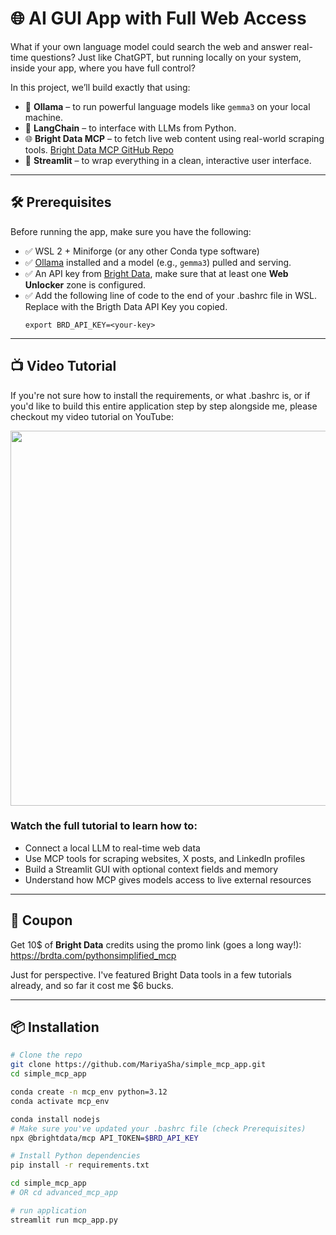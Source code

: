 # 🌐 AI GUI App with Full Web Access

What if your own language model could search the web and answer real-time questions? Just like ChatGPT, but running locally on your system, inside your app, where you have full control? 

In this project, we’ll build exactly that using:

- 🧠 **Ollama** – to run powerful language models like `gemma3` on your local machine.
- 🔗 **LangChain** – to interface with LLMs from Python.
- 🌐 **Bright Data MCP** – to fetch live web content using real-world scraping tools. [Bright Data MCP GitHub Repo](https://github.com/brightdata/brightdata-mcp)
- 🎨 **Streamlit** – to wrap everything in a clean, interactive user interface.

---

## 🛠️ Prerequisites

Before running the app, make sure you have the following:

- ✅ WSL 2 + Miniforge (or any other Conda type software)
- ✅ [Ollama](https://ollama.com) installed and a model (e.g., `gemma3`) pulled and serving.
- ✅ An API key from [Bright Data](https://brdta.com/pythonsimplified_mcp), make sure that at least one **Web Unlocker** zone is configured. 
- ✅ Add the following line of code to the end of your .bashrc file in WSL. Replace <your-key> with the Brigth Data API Key you copied.
    ```
    export BRD_API_KEY=<your-key>
    ```
---

## 📺 Video Tutorial

If you're not sure how to install the requirements, or what .bashrc is, or if you'd like to build this entire application step by step alongside me, please checkout my video tutorial on YouTube:

<a href="https://youtu.be/CBVVMhvvbHM"><img src="https://github.com/user-attachments/assets/04bfeed3-c77d-4a11-98dc-dec1aa9449ee" width=600px></a>

### Watch the full tutorial to learn how to:

- Connect a local LLM to real-time web data
- Use MCP tools for scraping websites, X posts, and LinkedIn profiles
- Build a Streamlit GUI with optional context fields and memory
- Understand how MCP gives models access to live external resources

---
## 💸 Coupon
Get 10$ of **Bright Data** credits using the promo link (goes a long way!):
<br>
https://brdta.com/pythonsimplified_mcp

Just for perspective. I've featured Bright Data tools in a few tutorials already, and so far it cost me $6 bucks.

---
## 📦 Installation

```bash
# Clone the repo
git clone https://github.com/MariyaSha/simple_mcp_app.git
cd simple_mcp_app

conda create -n mcp_env python=3.12
conda activate mcp_env

conda install nodejs
# Make sure you've updated your .bashrc file (check Prerequisites)
npx @brightdata/mcp API_TOKEN=$BRD_API_KEY

# Install Python dependencies
pip install -r requirements.txt

cd simple_mcp_app
# OR cd advanced_mcp_app

# run application
streamlit run mcp_app.py
```
